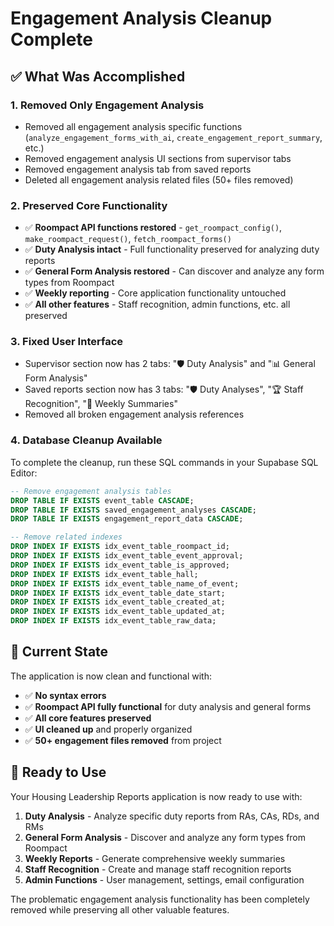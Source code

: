 # Engagement Analysis Cleanup Complete 

## ✅ What Was Accomplished

### 1. **Removed Only Engagement Analysis**
- Removed all engagement analysis specific functions (`analyze_engagement_forms_with_ai`, `create_engagement_report_summary`, etc.)
- Removed engagement analysis UI sections from supervisor tabs
- Removed engagement analysis tab from saved reports
- Deleted all engagement analysis related files (50+ files removed)

### 2. **Preserved Core Functionality**
- ✅ **Roompact API functions restored** - `get_roompact_config()`, `make_roompact_request()`, `fetch_roompact_forms()`
- ✅ **Duty Analysis intact** - Full functionality preserved for analyzing duty reports
- ✅ **General Form Analysis restored** - Can discover and analyze any form types from Roompact
- ✅ **Weekly reporting** - Core application functionality untouched
- ✅ **All other features** - Staff recognition, admin functions, etc. all preserved

### 3. **Fixed User Interface**
- Supervisor section now has 2 tabs: "🛡️ Duty Analysis" and "📊 General Form Analysis"
- Saved reports section now has 3 tabs: "🛡️ Duty Analyses", "🏆 Staff Recognition", "📅 Weekly Summaries"
- Removed all broken engagement analysis references

### 4. **Database Cleanup Available**
To complete the cleanup, run these SQL commands in your Supabase SQL Editor:

```sql
-- Remove engagement analysis tables
DROP TABLE IF EXISTS event_table CASCADE;
DROP TABLE IF EXISTS saved_engagement_analyses CASCADE;
DROP TABLE IF EXISTS engagement_report_data CASCADE;

-- Remove related indexes
DROP INDEX IF EXISTS idx_event_table_roompact_id;
DROP INDEX IF EXISTS idx_event_table_event_approval;
DROP INDEX IF EXISTS idx_event_table_is_approved;
DROP INDEX IF EXISTS idx_event_table_hall;
DROP INDEX IF EXISTS idx_event_table_name_of_event;
DROP INDEX IF EXISTS idx_event_table_date_start;
DROP INDEX IF EXISTS idx_event_table_created_at;
DROP INDEX IF EXISTS idx_event_table_updated_at;
DROP INDEX IF EXISTS idx_event_table_raw_data;
```

## 🎯 Current State

The application is now clean and functional with:

- ✅ **No syntax errors**
- ✅ **Roompact API fully functional** for duty analysis and general forms
- ✅ **All core features preserved**
- ✅ **UI cleaned up** and properly organized
- ✅ **50+ engagement files removed** from project

## 🚀 Ready to Use

Your Housing Leadership Reports application is now ready to use with:

1. **Duty Analysis** - Analyze specific duty reports from RAs, CAs, RDs, and RMs
2. **General Form Analysis** - Discover and analyze any form types from Roompact  
3. **Weekly Reports** - Generate comprehensive weekly summaries
4. **Staff Recognition** - Create and manage staff recognition reports
5. **Admin Functions** - User management, settings, email configuration

The problematic engagement analysis functionality has been completely removed while preserving all other valuable features.